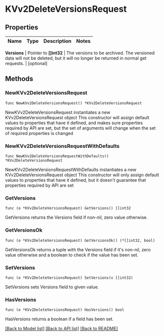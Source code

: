 # KVv2DeleteVersionsRequest


## Properties

Name | Type | Description | Notes
------------ | ------------- | ------------- | -------------


**Versions** | Pointer to **[]int32** | The versions to be archived. The versioned data will not be deleted, but it will no longer be returned in normal get requests. | [optional] 



## Methods


### NewKVv2DeleteVersionsRequest

`func NewKVv2DeleteVersionsRequest() *KVv2DeleteVersionsRequest`

NewKVv2DeleteVersionsRequest instantiates a new KVv2DeleteVersionsRequest object
This constructor will assign default values to properties that have it defined,
and makes sure properties required by API are set, but the set of arguments
will change when the set of required properties is changed

### NewKVv2DeleteVersionsRequestWithDefaults

`func NewKVv2DeleteVersionsRequestWithDefaults() *KVv2DeleteVersionsRequest`

NewKVv2DeleteVersionsRequestWithDefaults instantiates a new KVv2DeleteVersionsRequest object
This constructor will only assign default values to properties that have it defined,
but it doesn't guarantee that properties required by API are set


### GetVersions

`func (o *KVv2DeleteVersionsRequest) GetVersions() []int32`

GetVersions returns the Versions field if non-nil, zero value otherwise.

### GetVersionsOk

`func (o *KVv2DeleteVersionsRequest) GetVersionsOk() (*[]int32, bool)`

GetVersionsOk returns a tuple with the Versions field if it's non-nil, zero value otherwise
and a boolean to check if the value has been set.

### SetVersions

`func (o *KVv2DeleteVersionsRequest) SetVersions(v []int32)`

SetVersions sets Versions field to given value.


### HasVersions

`func (o *KVv2DeleteVersionsRequest) HasVersions() bool`

HasVersions returns a boolean if a field has been set.









[[Back to Model list]](../README.md#documentation-for-models) [[Back to API list]](../README.md#documentation-for-api-endpoints) [[Back to README]](../README.md)


